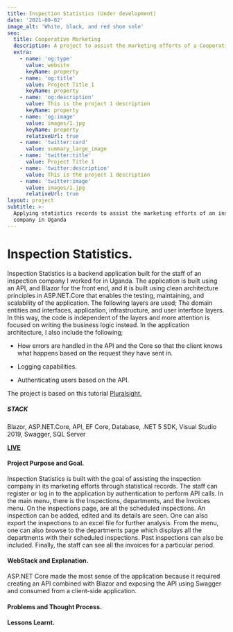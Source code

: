 ```yaml
---
title: Inspection Statistics (Under development)
date: '2021-09-02'
image_alt: 'White, black, and red shoe sole'
seo:
  title: Cooperative Marketing
  description: A project to assist the marketing efforts of a Cooperative Union in Uganda
  extra:
    - name: 'og:type'
      value: website
      keyName: property
    - name: 'og:title'
      value: Project Title 1
      keyName: property
    - name: 'og:description'
      value: This is the project 1 description
      keyName: property
    - name: 'og:image'
      value: images/1.jpg
      keyName: property
      relativeUrl: true
    - name: 'twitter:card'
      value: summary_large_image
    - name: 'twitter:title'
      value: Project Title 1
    - name: 'twitter:description'
      value: This is the project 1 description
    - name: 'twitter:image'
      value: images/1.jpg
      relativeUrl: true
layout: project
subtitle: >-
  Applying statistics records to assist the marketing efforts of an inspection
  company in Uganda
---
```

# **Inspection Statistics.**

Inspection Statistics is a backend application built for the staff of an inspection company I worked for in Uganda. The application is built using an API, and Blazor for the front end, and it is built using clean architecture principles in ASP.NET.Core that enables the testing, maintaining, and scalability of the application.  The following layers are used; The domain entities and interfaces, application, infrastructure, and user interface layers. In this way, the code is independent of the layers and more attention is focused on writing the business logic instead. In the application architecture, I also include the following;

*    How errors are handled in the API and the Core so that the client knows what happens based on the request they have sent in.

*    Logging capabilities.

*    Authenticating users based on the API.

The project is based on this tutorial  [Pluralsight. ](https://app.pluralsight.com/library/courses/architecting-asp-dot-net-core-applications-best-practices/table-of-contents)

##### **STACK**

Blazor, ASP.NET.Core, API, EF Core, Database, .NET 5 SDK, Visual Studio 2019, Swagger, SQL Server

[**LIVE**](https://www.example.com)

#### **Project Purpose and Goal.**

Inspection Statistics is built with the goal of assisting the inspection company in its marketing efforts through statistical records.  The staff can register or log in to the application by authentication to perform API calls. In the main menu, there is the Inspections, departments, and the Invoices menu.  On the inspections page, are all the scheduled inspections. An inspection can be added, edited and its details are seen. One can also export the inspections to an excel file for further analysis. From the menu, one can also browse to the departments page which displays all the departments with their scheduled inspections. Past inspections can also be included. Finally, the staff can see all the invoices for a particular period.

#### **WebStack and Explanation.**

ASP.NET Core made the most sense of the application because it required creating an API combined with Blazor and exposing the API using Swagger and consumed from a client-side application.

#### **Problems and Thought Process.**

#### **Lessons Learnt.**
